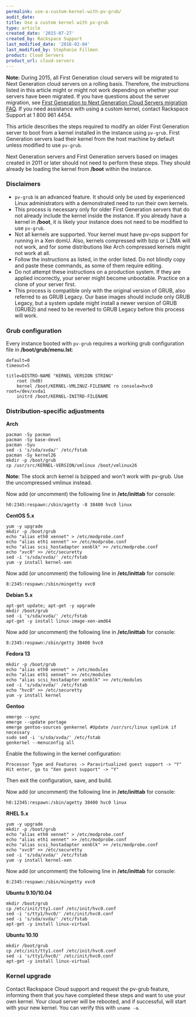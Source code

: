 ```yaml
---
permalink: use-a-custom-kernel-with-pv-grub/
audit_date:
title: Use a custom kernel with pv-grub
type: article
created_date: '2015-07-27'
created_by: Rackspace Support
last_modified_date: '2016-02-04'
last_modified_by: Stephanie Fillmon
product: Cloud Servers
product_url: cloud-servers
---
```


**Note:** During 2015, all First Generation cloud servers will be migrated to Next Generation cloud servers on a rolling basis. Therefore, the instructions listed in this article might or might not work depending on whether your servers have been migrated. If you have questions about the server migration, see [First Generation to Next Generation Cloud Servers migration FAQ](/how-to/first-generation-to-next-generation-cloud-server-migration-faq). If you need assistance with using a custom kernel, contact Rackspace Support at 1 800 961 4454.

This article describes the steps required to modify an older First Generation server to boot from a kernel installed in the instance using `pv-grub`. First Generation servers load their kernel from the host machine by default unless modified to use `pv-grub`.

Next Generation servers and First Generation servers based on images created in 2011 or later should not need to perform these steps. They should already be loading the kernel from **/boot** within the instance.

### Disclaimers

-  `pv-grub` is an advanced feature. It should only be used by experienced Linux administrators with a demonstrated need to run their own kernels.
-  This process is necessary only for older First Generation servers that do not already include the kernel inside the instance. If you already have a kernel in **/boot**, it is likely your instance does not need to be modified to use `pv-grub`.
-  Not all kernels are supported. Your kernel must have pv-ops support for running in a Xen domU. Also, kernels compressed with bzip or LZMA will not work, and for some distributions like Arch compressed kernels might not work at all.
-  Follow the instructions as listed, in the order listed. Do not blindly copy and paste these commands, as some of them require editing.
-  Do not attempt these instructions on a production system. If they are applied incorrectly, your server might become unbootable. Practice on a clone of your server first.
-  This process is compatible only with the original version of GRUB, also referred to as GRUB Legacy. Our base images should include only GRUB Legacy, but a system update might install a newer version of GRUB (GRUB2) and need to be reverted to GRUB Legacy before this process will work.

### Grub configuration

Every instance booted with `pv-grub` requires a working grub configuration file in **/boot/grub/menu.lst**:

    default=0
    timeout=5

    title=DISTRO-NAME "KERNEL VERSION STRING"
        root (hd0)
        kernel /boot/KERNEL-VMLINUZ-FILENAME ro console=hvc0 root=/dev/xvda1
        initrd /boot/KERNEL-INITRD-FILENAME

### Distribution-specific adjustments

**Arch**

    pacman -Sy pacman
    pacman -Sy base-devel
    pacman -Syu
    sed -i 's/sda/xvda/' /etc/fstab
    pacman -Sy kernel26
    mkdir -p /boot/grub
    cp /usr/src/KERNEL-VERSION/vmlinux /boot/vmlinux26

**Note:** The stock arch kernel is bzipped and won't work with pv-grub. Use the uncompressed vmlinux instead.

Now add (or uncomment) the following line in **/etc/inittab** for console:

    h0:2345:respawn:/sbin/agetty -8 38400 hvc0 linux

**CentOS 5.x**

    yum -y upgrade
    mkdir -p /boot/grub
    echo "alias eth0 xennet" > /etc/modprobe.conf
    echo "alias eth1 xennet" >> /etc/modprobe.conf
    echo "alias scsi_hostadapter xenblk" >> /etc/modprobe.conf
    echo "xvc0" >> /etc/securetty
    sed -i 's/sda/xvda/' /etc/fstab
    yum -y install kernel-xen

Now add (or uncomment) the following line in **/etc/inittab** for console:

    8:2345:respawn:/sbin/mingetty xvc0

**Debian 5.x**

    apt-get update; apt-get -y upgrade
    mkdir /boot/grub
    sed -i 's/sda/xvda/' /etc/fstab
    apt-get -y install linux-image-xen-amd64

Now add (or uncomment) the following line in **/etc/inittab** for console:

    8:2345:respawn:/sbin/getty 38400 hvc0

**Fedora 13**

    mkdir -p /boot/grub
    echo "alias eth0 xennet" > /etc/modules
    echo "alias eth1 xennet" >> /etc/modules
    echo "alias scsi_hostadapter xenblk" >> /etc/modules
    sed -i 's/sda/xvda/' /etc/fstab
    echo "hvc0" >> /etc/securetty
    yum -y install kernel

**Gentoo**

    emerge --sync
    emerge --update portage
    emerge gentoo-sources genkernel #Update /usr/src/linux symlink if necessary
    sudo sed -i 's/sda/xvda/' /etc/fstab
    genkernel --menuconfig all

Enable the following in the kernel configuration:

    Processor Type and Features -> Paravirtualized guest support -> "Y"
    Hit enter, go to "Xen guest support" -> "Y"

Then exit the configuration, save, and build.

Now add (or uncomment) the following line in **/etc/inittab** for console:

    h0:12345:respawn:/sbin/agetty 38400 hvc0 linux

**RHEL 5.x**

    yum -y upgrade
    mkdir -p /boot/grub
    echo "alias eth0 xennet" > /etc/modprobe.conf
    echo "alias eth1 xennet" >> /etc/modprobe.conf
    echo "alias scsi_hostadapter xenblk" >> /etc/modprobe.conf
    echo "xvc0" >> /etc/securetty
    sed -i 's/sda/xvda/' /etc/fstab
    yum -y install kernel-xen

Now add (or uncomment) the following line in **/etc/inittab** for console:

    8:2345:respawn:/sbin/mingetty xvc0

**Ubuntu 9.10/10.04**

    mkdir /boot/grub
    cp /etc/init/tty1.conf /etc/init/hvc0.conf
    sed -i 's/tty1/hvc0/' /etc/init/hvc0.conf
    sed -i 's/sda/xvda/' /etc/fstab
    apt-get -y install linux-virtual

**Ubuntu 10.10**

    mkdir /boot/grub
    cp /etc/init/tty1.conf /etc/init/hvc0.conf
    sed -i 's/tty1/hvc0/' /etc/init/hvc0.conf
    apt-get -y install linux-virtual

### Kernel upgrade

Contact Rackspace Cloud support and request the pv-grub feature, informing them that you have completed these steps and want to use your own kernel. Your cloud server will be rebooted, and if successful, will start with your new kernel. You can verify this with `uname -a`.

